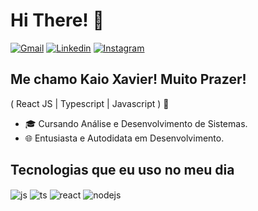 <h1>Hi There! 👋</h1>

[![Gmail](https://img.shields.io/badge/dm.xavierkaio@gmail.com-D14836?style=for-the-badge&logo=&logoColor=white)](mailto:dm.xavierkaio@gmail.com)
[![Linkedin](https://img.shields.io/badge/LinkedIn-0077B5?style=for-the-badge&logo=linkedin&logoColor=white)]()
[![Instagram](https://img.shields.io/badge/Instagram-E4405F?style=for-the-badge&logo=instagram&logoColor=white)](https://instagram.com/kaioxavierz)


## Me chamo Kaio Xavier! Muito Prazer!
( React JS | Typescript | Javascript ) 🚀
- 🎓 Cursando Análise e Desenvolvimento de Sistemas.
- 🌐 Entusiasta e Autodidata em Desenvolvimento.


## Tecnologias que eu uso no meu dia

<div style="display: inline_block">
  <img align="center" alt="js" src="https://img.shields.io/badge/JavaScript-F7DF1E?style=for-the-badge&logo=javascript&logoColor=black" />
  <img align="center" alt="ts" src="https://img.shields.io/badge/TypeScript-007ACC?style=for-the-badge&logo=typescript&logoColor=white" />
  <img align="center" alt="react" src="https://img.shields.io/badge/React-20232A?style=for-the-badge&logo=react&logoColor=61DAFB" />
  <img align="center" alt="nodejs" src="https://img.shields.io/badge/Node.js-43853D?style=for-the-badge&logo=node.js&logoColor=white" />
</div><br/>
